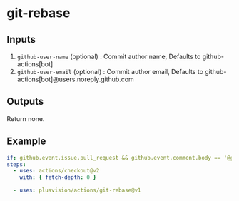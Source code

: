# git-rebase

## Inputs

1. `github-user-name` (optional) : Commit author name, Defaults to github-actions[bot]
2. `github-user-email` (optional) : Commit author email, Defaults to github-actions[bot]@users.noreply.github.com

## Outputs

Return none.

## Example

```yaml
if: github.event.issue.pull_request && github.event.comment.body == '@github rebase'
steps:
  - uses: actions/checkout@v2
    with: { fetch-depth: 0 }

  - uses: plusvision/actions/git-rebase@v1
```
